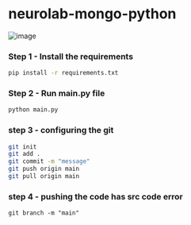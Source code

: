 # neurolab-mongo-python

![image](https://user-images.githubusercontent.com/57321948/196933065-4b16c235-f3b9-4391-9cfe-4affcec87c35.png)

### Step 1 - Install the requirements

```bash
pip install -r requirements.txt
```

### Step 2 - Run main.py file

```bash
python main.py
```

### step 3 - configuring the git

```bash
git init
git add .
git commit -m "message"
git push origin main
git pull origin main
```

### step 4 - pushing the code has src code error

```
git branch -m "main"
```